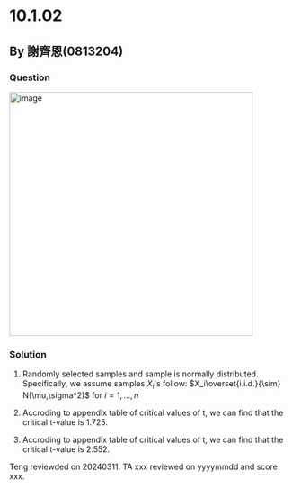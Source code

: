 # 10.1.02

## By 謝齊恩(0813204)

### Question
<img width="433" alt="image" src="https://github.com/HWTeng-Course/202402_Stat/assets/55239313/0905f026-f28a-4572-b069-578b034ee596">

### Solution

1. Randomly selected samples and sample is normally distributed. Specifically, we assume samples $X_i$'s follow:
$X_i\overset{i.i.d.}{\sim} N(\mu,\sigma^2)$ for $i=1,\ldots,n$

2. Accroding to appendix table of critical values of t, we can find that the critical t-value is 1.725.
3. Accroding to appendix table of critical values of t, we can find that the critical t-value is 2.552.


Teng reviewded on 20240311. 
TA xxx reviewed on yyyymmdd and score xxx. 
